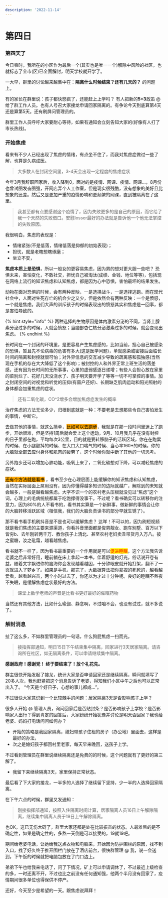 ```yaml
---
description: '2022-11-14'
---
```


# 第四日

### 第四天了

今日零时，我所在的小区作为最后一个(其实也是唯一一个)解除中风险的社区，也就标志了全市(区)已全面解封，明天学校就开学了。

一大早，群里的讨论越来越集中在：**隔离什么时候结束？还有几天的？** 的问题上。

有的家长在群里说：孩子都快憋疯了，还能赶上上学吗？ 有人把新的**5+3**政策 @ 给了群工作人员。也有人号召大家接龙申请回家隔离的。有争论今天到底算第4天还是算第5天。还有刷屏问管理员的。

群里工作人员呼吁大家要耐心等待，如果有通知会立刻告知大家的(好像有人打了市长热线)。

### 开始焦虑

看来有不少人已经出现了焦虑的情绪，有点坐不住了，而我对焦虑症做过一些了解，也算是久病成医。

> 大多数人在封闭空间里，3-4天会出现一定程度的焦虑症状

今年3月我辞职回家后，收入降到0，面对的是疫情、网课、疫情、网课...，8月份也曾试图发奋图强，开网店弄个人工作室，但是现实很残酷，没有想象的美好且比想象的还差。然后又是更加严重的疫情影响和更频繁的网课，直到被隔离在了这里。

> 我甚至都有点要感谢这个疫情了，因为失败更多的是自己的原因，而它给了我一个天然的失败借口。安慰losser最好的办法就是告诉他一个他无法掌控的失败原因。

我很明白，焦虑的表现是：

* 情绪紧张(不是低落，情绪低落是抑郁的初始表现)；
* 担忧，就是老瞎想瞎琢磨；
* 坐立不安，

**焦虑本质上是恐惧**，所以一般女的更容易焦虑，因为男的想对更大胆一些吧？ 恐惧未来，害怕变化，不敢社交，担忧自己被淘汰(成绩、金钱、地位等等)，包括现在网络上流行的知识焦虑和认知焦虑，都是因为心中恐惧，害怕最坏的结果发生。

动物在面对恐惧的时候，会有两种反映，一是选择战斗，一是选择逃跑。而在现代社会中，人面对生死存亡的机会少之又少，但是依然会有两种反映：一个是愤怒，一个就是焦虑。我们大声的训斥孩子的时候表现出的愤怒其实和焦虑是一回事，都是害怕导致的。

{% hint style="info" %}
两种选择的生物原因是体内激素分泌的不同，当肾上腺素分泌过多的时候，人就会愤怒；当脑部杏仁核分泌激素过多的时候，就会变现出焦虑。
{% endhint %}

长时间在一个封闭的环境里，是更容易产生焦虑感的，比如当前，担心自己被感染的恐惧，暂且先不论病毒的危害有多大(这是医学问题)，单就感染或密接后面临长时间的隔离和封控就很可怕；对外界信息的交互减少导致的疏离感和孤独感(当然现在手机的存在大大降低了这个影响)；被封控的人和外界正常上班生活的落差感，还有因为长时间的无所事事，心里的虚弱感逐日递增；有些人会担心放在家里的菜别烂了、花好几天没浇水了、孩子明天要开学了等等一切不可掌控的事情。加之封闭空间的对视觉和听觉的压抑(有窗户还好)、长期缺乏肌肉运动和阳光照射的身体都会加重焦虑的症状。

> 还有二氧化碳，CO^2增多会增加焦虑症发生的概率

治疗焦虑的方法无论多少，归根到底就是一种：不要老是去想那些令自己害怕发生的事情，中断它。

去做其他的事情，就这么简单，<mark style="background-color:orange;">比如可以去跑步</mark>，我就是在那一段时间里迷上了跑步，开始很难，但是坚持1周后就会爱上这个运动，9月、10月我几乎在没有封控的日子里都在跑，平均每次3公里，目的就是要转移脑子的活跃区域，你在在跑累的时候、在小腿颤抖的时候、在大口大口喘气的时候、当心率160+的时候，你的大脑就全部去应付身体和肌肉的疲劳了，这个时候你就中断了其他的一切思考。

另外跑步还可以增加心肺功能，吸氧上来了，二氧化碳想对下降，可以减轻焦虑的症状。

<mark style="background-color:orange;">还有个方法就是看书</mark> ，看书至少在心理层面上能缓解你的知识焦虑和认知焦虑，当然在实际层面上屌用没有，因为你懂得越多知识的边际就越广，解除到的未知就会越多，一般是越看越焦虑。大字不识一个的农村老头压根就没见过“焦虑”这个词，心理上的毛病统统都属于吃饱撑得没事干。不过呢？看书确实可以转移你的注意力，因为80%的人不看书的，看书其实算是一个新鲜事，做新鲜的事情会让你的大脑转移活跃区域（相信我，我们的大脑负责读书的部分早就生锈了）。

那不看书看手机刷抖音是不是也可以缓解焦虑？ 达咩！不可以的，因为刷短视频就是我们焦虑的主要来源渠道，你看抖音里面都是俊男靓女、跑车别墅、百万以下皆穷b、去年刚转两千万、教你孩子上清北、甚至农村老妇卖丑带货月入万八。彼之蜜糖，汝之砒霜，越看越焦虑。

看书就不一样了，因为看书最重要的一个作用就是可以<mark style="color:red;">促进睡眠</mark>，这个方法我告诉老婆之后非常好用，睡前躺在床上拿起一本书，伴着舒适的灯光，俗话说开卷有益，随着文字飘进你的脑海你会发现越看越困，十分钟眼皮就开始打架，翻不了一页就进入了梦乡了。如果是手机，那完了，大数据算法把你拿捏的死死的，越看越爱看，越看越兴奋，两个小时过去了，你还以为才过十分钟呢。良好的睡眠不熬夜不失眠，是缓解焦虑症状最好的方法。

> 课堂上数学老师的声音是比看书更好最好的催眠药物

当然还有其他方法，比如什么瑜伽、静念啊，不过咱不会，也没有试过，就不多说了。

### 解封消息

扯了这么多，不如群里管理员的一句话，什么狗屁焦虑一扫而光。

> 接指挥部通知，明日15日下午结束集中隔离，回家进行3天居家隔离。请咨询所在社区，如无隔离条件，可以申请继续集中隔离。

**感谢政府！感谢党！ 终于要结束了！放个礼花先。**

群主很快开始发起了接龙，统计大家是否申请回家还是继续隔离，瞬间就填写了20多人次，我也赶紧把这个消息告诉了老婆，得知我们小区中午之后也可以正常出入了。 “今天是个好日子，心想的事儿都成...”。

不过很快大家意识到一个比较棘手的问题：居家隔离3天是否影响孩子上学？

很多人开始 @ 管理人员，询问回家后是否贴封条？是否影响孩子上学校？是否影响家人出行？得到肯定的回答后，大家纷纷开始犹豫并讨论是明天否回家？我也给老婆、妈妈打电话问问如何办？

* 开始的策略是我回家隔离，媳妇带孩子住租的房子（办公地）里面去，这样是最好的办法，
* 次之是媳妇孩子都回村里老家，每天早来晚回，送孩子上学。

不过看到管理员在群里说继续隔离还是免费的的时候，这个问题就有了更好的第三解了。

* 我留下来继续隔离3天，家里保持正常状态。

最后看了下大家的接龙，一半多的人选择了继续留下坚持，少一半的人选择回家隔离。

在下午六点的时候，群里又发通知：

> 刚接指挥部通知，按照入住隔离时间计算，居家隔离人员16日上午解除隔离，继续集中隔离人员于19日上午解除隔离。

也OK，这已无伤大碍了，群里大家还都是处在比较振奋的状态。人最难熬的是不确定性，如果是确定性的，多熬一天倒是可以接受的，19就19吧。

期间给老婆电话，让她给我送点衣物和电脑来，开始因为防护围栏的原因，找不到入口，找了好久终于推开围栏门放在了酒店前台，很快群管理 @ 我，说一会送到，下午饭的时候就把电脑包放在了门口边上。

弟弟下午也给我来电话了，问了下情况，矿上可以申请调休了，不过最近上级检查的多，一时还离不开，不过也比之前没有任何通知强，他两个半月没有回家了，疫情期间很多单位也得保供不停产。

还好，今天至少是希望的一天。跟焦虑说拜拜！
